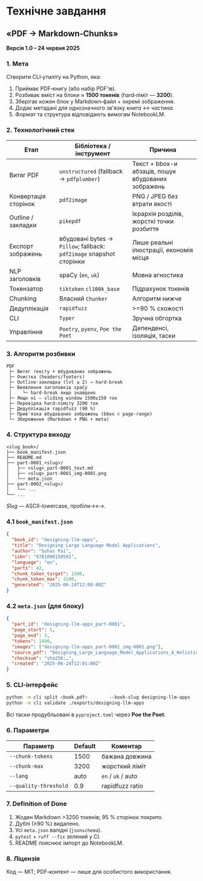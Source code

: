 # Технічне завдання  
## «PDF → Markdown‑Chunks»  
**Версія 1.0 – 24 червня 2025**

### 1. Мета
Створити CLI‑утиліту на Python, яка:
1. Приймає PDF‑книгу (або набір PDF'ів).
2. Розбиває вміст на блоки ≈ **1500 токенів** (hard‑ліміт — **3200**).
3. Зберігає кожен блок у Markdown‑файл + окремі зображення.
4. Додає метадані для однозначного зв'язку *книга ↔ частина*.
5. Формат та структура відповідають вимогам NotebookLM.

### 2. Технологічний стек
| Етап | Бібліотека / інструмент | Причина |
|------|-------------------------|---------|
|Витяг PDF|`unstructured` (fallback → `pdfplumber`) |Текст + bbox-и абзаців, пошук вбудованих зображень|
|Конвертація сторінок|`pdf2image`|PNG / JPEG без втрати якості|
|Outline / закладки|`pikepdf`|Ієрархія розділів, жорсткі точки розбиття|
|Експорт зображень|вбудовані bytes → `Pillow`; fallback: `pdf2image` snapshot сторінки|Лише реальні ілюстрації, економія місця|
|NLP заголовків|spaCy (`en`, `uk`)|Мовна агностика|
|Токензатор|`tiktoken` `cl100k_base`|Підрахунок токенів|
|Chunking|Власний `Chunker`|Алгоритм нижче|
|Дедуплікація|`rapidfuzz`|>=90 % схожості|
|CLI|`Typer`|Зручна обгортка|
|Управління|`Poetry`, `pyenv`, `Poe the Poet`|Депенденсі, ізоляція, таски|

### 3. Алгоритм розбивки
```text
PDF
 ├─ Витяг тексту + вбудованих зображень
 ├─ Очистка (headers/footers)
 ├─ Outline-закладка (lvl ≤ 2) → hard-break
 ├─ Виявлення заголовків spaCy
 │    └─ hard-break якщо знайдено
 ├─ Якщо ні — sliding window 1500±150 ток
 ├─ Перевірка hard-ліміту 3200 ток
 ├─ Дедуплікація rapidfuzz (90 %)
 ├─ Прив'язка вбудованих зображень (bbox ⊂ page-range)
 └─ Збереження (Markdown + PNG + meta)
```

### 4. Структура виходу
```
<slug_book>/
├── book_manifest.json
├── README.md
├── part-0001_<slug>/
│   ├── <slug>_part-0001_text.md
│   ├── <slug>_part-0001_img-0001.png
│   └── meta.json
├── part-0002_<slug>/
│   └── ...
└── ...
```
*Slug* — ASCII-lowercase, пробіли→«-».

### 4.1 `book_manifest.json`
```json
{
  "book_id": "designing-llm-apps",
  "title": "Designing Large Language Model Applications",
  "author": "Suhas Pai",
  "isbn": "9781098150501",
  "language": "en",
  "parts": 42,
  "chunk_token_target": 1500,
  "chunk_token_max": 3200,
  "generated": "2025-06-24T12:00:00Z"
}
```

### 4.2 `meta.json` (для блоку)
```json
{
  "part_id": "designing-llm-apps_part-0001",
  "page_start": 1,
  "page_end": 3,
  "tokens": 1490,
  "images": ["designing-llm-apps_part-0001_img-0001.png"],
  "source_pdf": "Designing_Large_Language_Model_Applications_A_Holistic.pdf",
  "checksum": "sha256:…",
  "created": "2025-06-24T12:01:00Z"
}
```

### 5. CLI‑інтерфейс
```bash
python -m cli split <book.pdf>        --book-slug designing-llm-apps        --out-dir ./exports
python -m cli validate ./exports/designing-llm-apps
```
Всі таски продубльовані в `pyproject.toml` через **Poe the Poet**.

### 6. Параметри
| Параметр | Default | Коментар |
|----------|---------|----------|
|`--chunk-tokens`|1500|бажана довжина|
|`--chunk-max`|3200|жорсткий ліміт|
|`--lang`|auto|`en` / `uk` / auto|
|`--quality-threshold`|0.9|rapidfuzz ratio|

### 7. Definition of Done
1. Жоден Markdown >3200 токенів; 95 % сторінок покрито.  
2. Дублі (≥90 %) видалено.  
3. Усі `meta.json` валідні (`jsonschema`).  
4. `pytest` + `ruff -‑fix` зелений у CI.  
5. README пояснює імпорт до NotebookLM.

### 8. Ліцензія
Код — MIT; PDF‑контент — лише для особистого використання.
